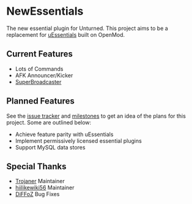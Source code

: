 # NewEssentials

The new essential plugin for Unturned. This project aims to be a replacement for [uEssentials](https://github.com/uessentials/uessentials) built on OpenMod.

## Current Features

- Lots of Commands
- AFK Announcer/Kicker
- [SuperBroadcaster](https://github.com/IcePlugins/SuperBroadcaster)

## Planned Features

See the [issue tracker](https://github.com/Kr4ken-9/NewEssentials/issues) and [milestones](https://github.com/Kr4ken-9/NewEssentials/milestones) to get an idea of the plans for this project. Some are outlined below:

- Achieve feature parity with uEssentials
- Implement permissively licensed essential plugins
- Support MySQL data stores

## Special Thanks

- [Trojaner](https://github.com/Trojaner) Maintainer
- [hiilikewiki56](https://github.com/archie426) Maintainer
- [DiFFoZ](https://github.com/DiFFoZ) Bug Fixes

